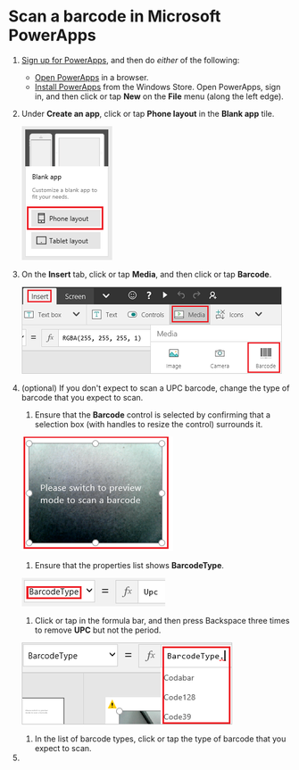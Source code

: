 <properties
    pageTitle="Scan a barcode | Microsoft PowerApps"
    description="Scan a variety of barcode types, such as Codabar and UPC"
    services=""
    suite="powerapps"
    documentationCenter="na"
    authors="aftowen"
    manager="erikre"
    editor=""
    tags=""/>

<tags
   ms.service="powerapps"
   ms.devlang="na"
   ms.topic="article"
   ms.tgt_pltfrm="na"
   ms.workload="na"
   ms.date="08/26/2016"
   ms.author="anneta"/>

# Scan a barcode in Microsoft PowerApps #

1. [Sign up for PowerApps](signup-for-powerapps.md), and then do *either* of the following:

	- [Open PowerApps](https://create.powerapps.com/api/start) in a browser.
	- [Install PowerApps](http://aka.ms/powerappsinstall) from the Windows Store. Open PowerApps, sign in, and then click or tap **New** on the **File** menu (along the left edge).

1. Under **Create an app**, click or tap **Phone layout** in the **Blank app** tile.

	![Create an app from scratch](./media/scan-barcode/create-from-blank.png)

1. On the **Insert** tab, click or tap **Media**, and then click or tap **Barcode**.

	![Add barcode scanner](./media/scan-barcode/add-scanner.png)

1. (optional) If you don't expect to scan a UPC barcode, change the type of barcode that you expect to scan.

	1. Ensure that the **Barcode** control is selected by confirming that a selection box (with handles to resize the control) surrounds it.

	![Selection box](./media/scan-barcode/selection-box.png)

	1. Ensure that the properties list shows **BarcodeType**.

	![BarcodeType in properties list](./media/scan-barcode/barcodetype-property.png)

	1. Click or tap in the formula bar, and then press Backspace three times to remove **UPC** but not the period.

	![Select barcode type](./media/scan-barcode/select-type.png)

	1. In the list of barcode types, click or tap the type of barcode that you expect to scan.

1.
